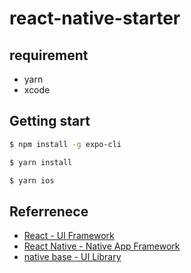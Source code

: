 # react-native-starter

## requirement

- yarn
- xcode

## Getting start

```sh
$ npm install -g expo-cli

$ yarn install

$ yarn ios
```

## Referrenece

- [React - UI Framework ](https://reactjs.org/)
- [React Native - Native App Framework](https://reactnative.dev/)
- [native base - UI Library](https://nativebase.io/)
